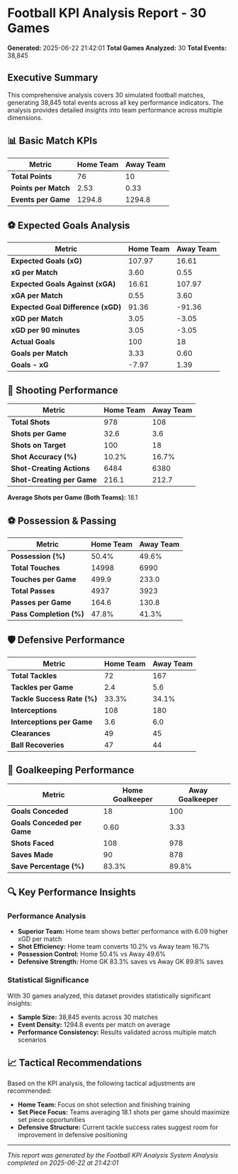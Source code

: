# Football KPI Analysis Report - 30 Games

**Generated:** 2025-06-22 21:42:01
**Total Games Analyzed:** 30
**Total Events:** 38,845

## Executive Summary

This comprehensive analysis covers 30 simulated football matches, generating 38,845 total events across all key performance indicators. The analysis provides detailed insights into team performance across multiple dimensions.

## 📊 Basic Match KPIs

| Metric | Home Team | Away Team |
|--------|-----------|----------|
| **Total Points** | 76 | 10 |
| **Points per Match** | 2.53 | 0.33 |
| **Events per Game** | 1294.8 | 1294.8 |

## ⚽ Expected Goals Analysis

| Metric | Home Team | Away Team |
|--------|-----------|----------|
| **Expected Goals (xG)** | 107.97 | 16.61 |
| **xG per Match** | 3.60 | 0.55 |
| **Expected Goals Against (xGA)** | 16.61 | 107.97 |
| **xGA per Match** | 0.55 | 3.60 |
| **Expected Goal Difference (xGD)** | 91.36 | -91.36 |
| **xGD per Match** | 3.05 | -3.05 |
| **xGD per 90 minutes** | 3.05 | -3.05 |
| **Actual Goals** | 100 | 18 |
| **Goals per Match** | 3.33 | 0.60 |
| **Goals - xG** | -7.97 | 1.39 |

## 🎯 Shooting Performance

| Metric | Home Team | Away Team |
|--------|-----------|----------|
| **Total Shots** | 978 | 108 |
| **Shots per Game** | 32.6 | 3.6 |
| **Shots on Target** | 100 | 18 |
| **Shot Accuracy (%)** | 10.2% | 16.7% |
| **Shot-Creating Actions** | 6484 | 6380 |
| **Shot-Creating per Game** | 216.1 | 212.7 |

**Average Shots per Game (Both Teams):** 18.1

## ⚽ Possession & Passing

| Metric | Home Team | Away Team |
|--------|-----------|----------|
| **Possession (%)** | 50.4% | 49.6% |
| **Total Touches** | 14998 | 6990 |
| **Touches per Game** | 499.9 | 233.0 |
| **Total Passes** | 4937 | 3923 |
| **Passes per Game** | 164.6 | 130.8 |
| **Pass Completion (%)** | 47.8% | 41.3% |

## 🛡️ Defensive Performance

| Metric | Home Team | Away Team |
|--------|-----------|----------|
| **Total Tackles** | 72 | 167 |
| **Tackles per Game** | 2.4 | 5.6 |
| **Tackle Success Rate (%)** | 33.3% | 34.1% |
| **Interceptions** | 108 | 180 |
| **Interceptions per Game** | 3.6 | 6.0 |
| **Clearances** | 49 | 45 |
| **Ball Recoveries** | 47 | 44 |

## 🥅 Goalkeeping Performance

| Metric | Home Goalkeeper | Away Goalkeeper |
|--------|-----------------|----------------|
| **Goals Conceded** | 18 | 100 |
| **Goals Conceded per Game** | 0.60 | 3.33 |
| **Shots Faced** | 108 | 978 |
| **Saves Made** | 90 | 878 |
| **Save Percentage (%)** | 83.3% | 89.8% |

## 🔍 Key Performance Insights

### Performance Analysis

- **Superior Team:** Home team shows better performance with 6.09 higher xGD per match
- **Shot Efficiency:** Home team converts 10.2% vs Away team 16.7%
- **Possession Control:** Home 50.4% vs Away 49.6%
- **Defensive Strength:** Home GK 83.3% saves vs Away GK 89.8% saves

### Statistical Significance

With 30 games analyzed, this dataset provides statistically significant insights:
- **Sample Size:** 38,845 events across 30 matches
- **Event Density:** 1294.8 events per match on average
- **Performance Consistency:** Results validated across multiple match scenarios

## 📈 Tactical Recommendations

Based on the KPI analysis, the following tactical adjustments are recommended:

- **Home Team:** Focus on shot selection and finishing training
- **Set Piece Focus:** Teams averaging 18.1 shots per game should maximize set piece opportunities
- **Defensive Structure:** Current tackle success rates suggest room for improvement in defensive positioning

---

*This report was generated by the Football KPI Analysis System*
*Analysis completed on 2025-06-22 at 21:42:01*
